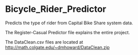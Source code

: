 # Bicycle_Rider_Predictor
Predicts the type of rider from Capital Bike Share system data.

The Register-Casual Predictor file explains the entire project.

The DataClean.csv files are located at http://math.colgate.edu/~dmhoward/DataClean.zip
